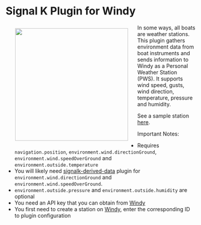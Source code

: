 # Signal K Plugin for Windy

<img src='https://raw.githubusercontent.com/itemir/signalk-windy/master/signalk-windy-screenshot.png' align='left' width='300' hspace='25' vspace='10'>In some ways, all boats are weather stations. This plugin gathers environment data from boat instruments and sends information to Windy as a Personal Weather Station (PWS). It supports wind speed, gusts, wind direction, temperature, pressure and humidity.

See a sample station [here](https://www.windy.com/station/pws-f06d21ca?47.628,-122.391,8,i:pressure).

Important Notes:
  * Requires `navigation.position`, `environment.wind.directionGround`, `environment.wind.speedOverGround` and `environment.outside.temperature`
  * You will likely need [signalk-derived-data](https://github.com/SignalK/signalk-derived-data) plugin for `environment.wind.directionGround` and `environment.wind.speedOverGround`.
  * `environment.outside.pressure` and `environment.outside.humidity` are optional
  * You need an API key that you can obtain from [Windy](https://stations.windy.com/stations)
  * You first need to create a station on [Windy](https://github.com/itemir/signalk-magnetic-variation), enter the corresponding ID to plugin configuration
